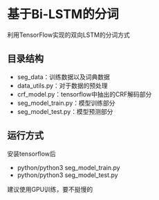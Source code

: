 # 基于Bi-LSTM的分词
利用TensorFlow实现的双向LSTM的分词方式

## 目录结构
* seg_data：训练数据以及词典数据
* data_utils.py：对于数据的预处理
* crf_model.py：tensorflow中抽出的CRF解码部分
* seg_model_train.py：模型训练部分
* seg_model_test.py：模型预测部分

## 运行方式
安装tensorflow后
* python/python3 seg_model_train.py
* python/python3 seg_model_test.py

建议使用GPU训练，要不挺慢的
